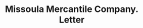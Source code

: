 ---
doi: 10.7916/D851599K
date_other: '1893'
date_other_textual: '1893'
form: correspondence
genre:
- Letters (correspondence)
name:
- Missoula Mercantile Company
object_in_context_url: https://biggert.cul.columbia.edu/items/view/ave_biggert_00749
subject_hierarchical_geographic:
- Missoula, Montana, United States
subject_name:
- Missoula Mercantile Company
title: Missoula Mercantile Company. Letter
sort_title: Missoula Mercantile Company. Letter
call_number: ave_biggert_00749
coordinates:
- 46.862500000000004,-114.01166666666667
pid: ave_biggert_00749
identifiers: ave_biggert_00749
canvas_id: ldpd:396021
permalink: "/items/ave_biggert_00749/"
layout: iiif-image-page
---